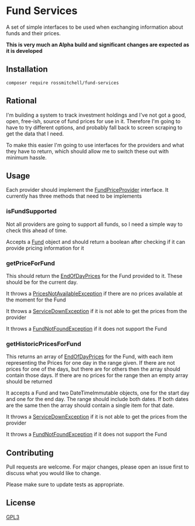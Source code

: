 Fund Services
=============

A set of simple interfaces to be used when exchanging information about funds and their prices.

__This is very much an Alpha build and significant changes are expected as it is developed__

Installation
------------

```
composer require rossmitchell/fund-services
```

Rational
--------

I'm building a system to track investment holdings and I've not got a good, open, free-ish, source of fund prices
for use in it. Therefore I'm going to have to try different options, and probably fall back to screen scraping to
get the data that I need.

To make this easier I'm going to use interfaces for the providers and what they have to return, which should allow
me to switch these out with minimum hassle.

Usage
-----

Each provider should implement the [FundPriceProvider](./src/Interfaces/FundPriceProvider.php) interface. It currently
has three methods that need to be implements

### isFundSupported

Not all providers are going to support all funds, so I need a simple way to check this ahead of time. 

Accepts a [Fund](./src/Interfaces/Fund.php) object and should return a boolean after checking if it can provide pricing
information for it

### getPriceForFund

This should return the [EndOfDayPrices](./src/Interfaces/EndOfDayPrices.php) for the Fund provided to it. These should
be for the current day.

It throws a [PricesNotAvailableException](./src/Exceptions/PricesNotAvailableException.php) if there are no prices 
available at the moment for the Fund

It throws a [ServiceDownException](./src/Exceptions/ServiceDownException.php) if it is not able to get the prices from 
the provider

It throws a [FundNotFoundException](./src/Exceptions/FundNotFoundException.php) if it does not support the Fund

### getHistoricPricesForFund

This returns an array of [EndOfDayPrices](./src/Interfaces/EndOfDayPrices.php) for the Fund, with each item representing
the Prices for one day in the range given. If there are not prices for one of the days, but there are for others then 
the array should contain those days. If there are no prices for the range then an empty array should be returned 

It accepts a Fund and two DateTimeImmutable objects, one for the start day and one for the end day. The range should 
include both dates. If both dates are the same then the array should contain a single item for that date.   

It throws a [ServiceDownException](./src/Exceptions/ServiceDownException.php) if it is not able to get the prices from 
the provider

It throws a [FundNotFoundException](./src/Exceptions/FundNotFoundException.php) if it does not support the Fund

## Contributing
Pull requests are welcome. For major changes, please open an issue first to discuss what you would like to change.

Please make sure to update tests as appropriate.

## License
[GPL3](https://choosealicense.com/licenses/gpl-3.0/)

